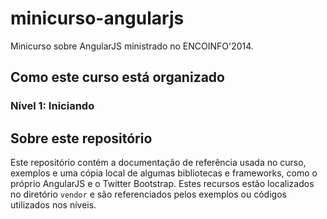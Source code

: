 minicurso-angularjs
===================

Minicurso sobre AngularJS ministrado no ENCOINFO'2014.

## Como este curso está organizado
### Nível 1: Iniciando

## Sobre este repositório
Este repositório contém a documentação de referência usada no curso, exemplos e uma cópia local de algumas bibliotecas e frameworks, como o próprio AngularJS e o Twitter Bootstrap. Estes recursos estão localizados no diretório ``vendor`` e são referenciados pelos exemplos ou códigos utilizados nos níveis.
